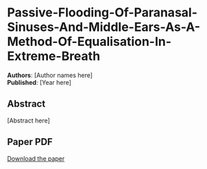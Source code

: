 # Passive-Flooding-Of-Paranasal-Sinuses-And-Middle-Ears-As-A-Method-Of-Equalisation-In-Extreme-Breath

**Authors**: [Author names here]  
**Published**: [Year here]

## Abstract

[Abstract here]

## Paper PDF

[Download the paper](papers/Passive-flooding-of-paranasal-sinuses-and-middle-ears-as-a-method-of-equalisation-in-extreme-breath.pdf)
